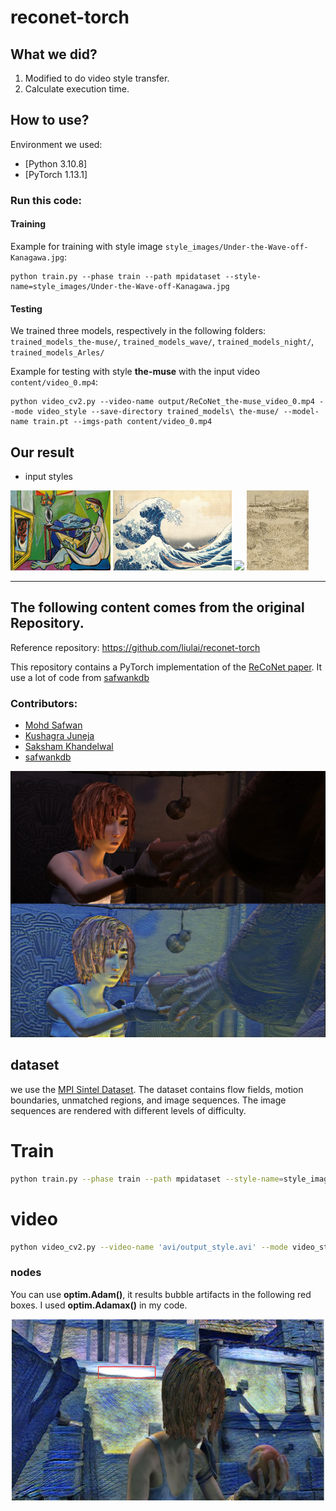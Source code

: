 # reconet-torch

## What we did?
1. Modified to do video style transfer.
2. Calculate execution time.

## How to use?

Environment we used:
- [Python 3.10.8]
- [PyTorch 1.13.1]

### Run this code:

#### Training
Example for training with style image `style_images/Under-the-Wave-off-Kanagawa.jpg`:
```
python train.py --phase train --path mpidataset --style-name=style_images/Under-the-Wave-off-Kanagawa.jpg
```
#### Testing

We trained three models, respectively in the following folders:
`trained_models_the-muse/`, `trained_models_wave/`, `trained_models_night/`, `trained_models_Arles/`

Example for testing with style **the-muse** with the input video `content/video_0.mp4`:
```
python video_cv2.py --video-name output/ReCoNet_the-muse_video_0.mp4 --mode video_style --save-directory trained_models\ the-muse/ --model-name train.pt --imgs-path content/video_0.mp4
```

## Our result

- input styles

<img src ="style_images\the-muse.jpg" height="128px" /> <img src ="style_images\Under-the-Wave-off-Kanagawa.jpg" height="128px" /> <img src ="style_images\starry_night.jpg" height="128px" /> <img src ="style_images\Arles.jpg" height="128px" />

---

## The following content comes from the original Repository.

Reference repository: https://github.com/liulai/reconet-torch

This repository contains a PyTorch implementation of the [ReCoNet paper](https://arxiv.org/pdf/1807.01197.pdf). It use a lot of code from [safwankdb](https://github.com/safwankdb/ReCoNet-PyTorch)

### Contributors:
- [Mohd Safwan](https://github.com/safwankdb)
- [Kushagra Juneja](https://github.com/kushagra1729)
- [Saksham Khandelwal](https://github.com/skq024)
- [safwankdb](https://github.com/safwankdb)

[![Watch the video](videos/shanmen2.png)](videos/output_shaman_1_concat01_10.avi)


## dataset
we use the [MPI Sintel Dataset](http://files.is.tue.mpg.de/sintel/MPI-Sintel-complete.zip). The dataset contains flow fields, motion boundaries, unmatched regions, and image sequences. The image sequences are rendered with different levels of difficulty.

# Train

```bash
python train.py --phase train --path mpidataset --style-name=style_images/vanGogh.jpg
```

# video

```bash
python video_cv2.py --video-name 'avi/output_style.avi' --mode video_style --save-directory trained_models --model-name model.pth
```



### nodes

You can use **optim.Adam()**, it results bubble artifacts in the following red boxes. I used **optim.Adamax()** in my code.

<div align='center'>
  <img src="videos/bubble1.png" alt="autoportrait" height="290"  width="500"/>
</div>


